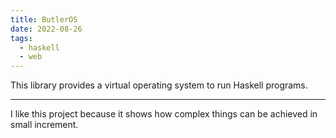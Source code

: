 ```yaml
---
title: ButlerOS
date: 2022-08-26
tags:
  - haskell
  - web
---
```


This library provides a virtual operating system to run Haskell programs.

---

I like this project because it shows how complex things can be achieved in
small increment.
